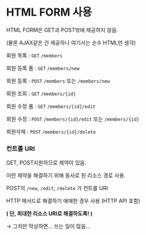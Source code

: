 # HTML FORM 사용

HTML FORM은 GET과 POST밖에 제공하지 않음.

(물론 AJAX같은 건 제공하나 여기서는 순수 HTML만 생각)

회원 목록 : `GET` `/members`

회원 등록 폼 : `GET` `/members/new`

회원 등록 : `POST` `/members` 또는 `/members/new`

회원 조회 : `GET` `/members/{id}`

회원 수정 폼 : `GET` `/members/{id}/edit` 

회원 수정 : `POST` `/members/{id}/edit` 또는 `/members/{id}`

회원삭제 : `POST` `/members/{id}/delete`

### 컨트롤 URI

GET, POST지원하므로 제약이 있음.

이런 제약을 해결하기 위해 동사로 된 리소스 경로 사용.

POST의 `/new`, `/edit`, `/delete` 가 컨트롤 URI

HTTP 메서드로 해결하기 애매한 경우 사용 (HTTP API 포함)

**( 단, 최대한 리소스 URI로 해결하도록! )**

→ 그치만 막상하면… 쓰는 일이 많음…